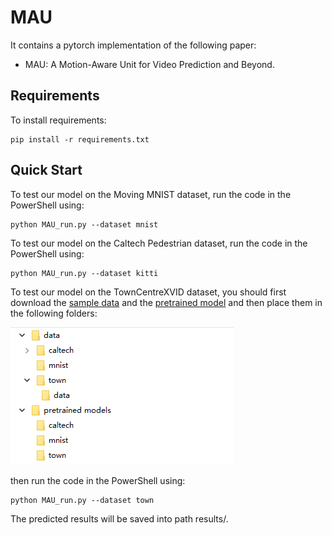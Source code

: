 # MAU

It contains a pytorch implementation of the following paper:

* MAU: A Motion-Aware Unit for Video Prediction and Beyond.

## Requirements

To install requirements:

```
pip install -r requirements.txt
```


## Quick Start

To test our model on the Moving MNIST dataset, run the code in the PowerShell using:

```
python MAU_run.py --dataset mnist
```

To test our model on the Caltech Pedestrian dataset, run the code in the PowerShell using:

```
python MAU_run.py --dataset kitti
```

To test our model on the TownCentreXVID dataset, you should first download the [sample data](https://drive.google.com/file/d/19VXgNEiQN2iWlK5fBDmSskmOn7SBwopP/view?usp=sharing) and the [pretrained model](https://drive.google.com/file/d/17KGNf4YOQfA6abY9esqDAKYYHLS78-Tr/view?usp=sharing) and then place them in the following folders:

![Image text](images/image.png)

then run the code in the PowerShell using:

```
python MAU_run.py --dataset town
```

The predicted results will be saved into path results/.

